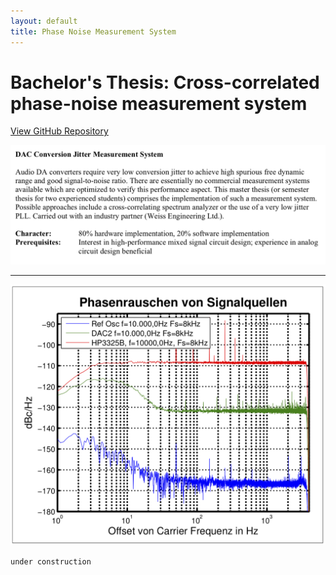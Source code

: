 ```yaml
---
layout: default
title: Phase Noise Measurement System
---
```


# Bachelor's Thesis: Cross-correlated phase-noise measurement system

<a id="forkme_banner" href="https://github.com/BorisJung/BachelorsThesisPhaseNoiseMeasurement/blob/master/README.md#bachelors-thesis-cross-correlated-phase-noise-measurement-system">View GitHub Repository</a>


![thesisTopic](https://github.com/BorisJung/BachelorsThesisPhaseNoiseMeasurement/blob/master/extras/thema.png?raw=true)

___
![PN_Plot](https://github.com/BorisJung/BachelorsThesisPhaseNoiseMeasurement/blob/master/extras/PN_Plot.png?raw=true)


```under construction```
